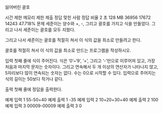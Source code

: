 잃어버린 괄호
 
시간 제한	메모리 제한	제출	정답	맞힌 사람	정답 비율
2 초	128 MB	36956	17672	14243	47.718%
문제
세준이는 양수와 +, -, 그리고 괄호를 가지고 식을 만들었다. 그리고 나서 세준이는 괄호를 모두 지웠다.

그리고 나서 세준이는 괄호를 적절히 쳐서 이 식의 값을 최소로 만들려고 한다.

괄호를 적절히 쳐서 이 식의 값을 최소로 만드는 프로그램을 작성하시오.

입력
첫째 줄에 식이 주어진다. 식은 ‘0’~‘9’, ‘+’, 그리고 ‘-’만으로 이루어져 있고, 가장 처음과 마지막 문자는 숫자이다. 그리고 연속해서 두 개 이상의 연산자가 나타나지 않고, 5자리보다 많이 연속되는 숫자는 없다. 수는 0으로 시작할 수 있다. 입력으로 주어지는 식의 길이는 50보다 작거나 같다.

출력
첫째 줄에 정답을 출력한다.

예제 입력 1 
55-50+40
예제 출력 1 
-35
예제 입력 2 
10+20+30+40
예제 출력 2 
100
예제 입력 3 
00009-00009
예제 출력 3 
0